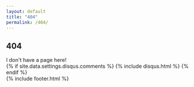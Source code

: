 ```yaml
---
layout: default
title: "404"
permalink: /404/
---
```

<section>
  <div class="work-container">
    <h2 class="project-title">404</h2>
    <div class="project-load">I don't have a page here!</div>
  </div>
  {% if site.data.settings.disqus.comments %}
    {% include disqus.html %}
  {% endif %}
</section>
{% include footer.html %}

